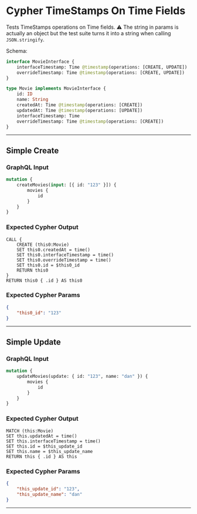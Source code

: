 # Cypher TimeStamps On Time Fields

Tests TimeStamps operations on Time fields. ⚠ The string in params is actually an object but the test suite turns it into a string when calling `JSON.stringify`.

Schema:

```graphql
interface MovieInterface {
    interfaceTimestamp: Time @timestamp(operations: [CREATE, UPDATE])
    overrideTimestamp: Time @timestamp(operations: [CREATE, UPDATE])
}

type Movie implements MovieInterface {
    id: ID
    name: String
    createdAt: Time @timestamp(operations: [CREATE])
    updatedAt: Time @timestamp(operations: [UPDATE])
    interfaceTimestamp: Time
    overrideTimestamp: Time @timestamp(operations: [CREATE])
}
```

---

## Simple Create

### GraphQL Input

```graphql
mutation {
    createMovies(input: [{ id: "123" }]) {
        movies {
            id
        }
    }
}
```

### Expected Cypher Output

```cypher
CALL {
    CREATE (this0:Movie)
    SET this0.createdAt = time()
    SET this0.interfaceTimestamp = time()
    SET this0.overrideTimestamp = time()
    SET this0.id = $this0_id
    RETURN this0
}
RETURN this0 { .id } AS this0
```

### Expected Cypher Params

```json
{
    "this0_id": "123"
}
```

---

## Simple Update

### GraphQL Input

```graphql
mutation {
    updateMovies(update: { id: "123", name: "dan" }) {
        movies {
            id
        }
    }
}
```

### Expected Cypher Output

```cypher
MATCH (this:Movie)
SET this.updatedAt = time()
SET this.interfaceTimestamp = time()
SET this.id = $this_update_id
SET this.name = $this_update_name
RETURN this { .id } AS this
```

### Expected Cypher Params

```json
{
    "this_update_id": "123",
    "this_update_name": "dan"
}
```

---
